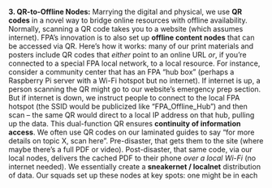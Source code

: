 **3. QR-to-Offline Nodes:** Marrying the digital and physical, we use **QR codes** in a novel way to bridge online resources with offline availability. Normally, scanning a QR code takes you to a website (which assumes internet). FPA’s innovation is to also set up **offline content nodes** that can be accessed via QR. Here’s how it works: many of our print materials and posters include QR codes that _either_ point to an online URL _or_, if you’re connected to a special FPA local network, to a local resource. For instance, consider a community center that has an FPA “hub box” (perhaps a Raspberry Pi server with a Wi-Fi hotspot but no internet). If internet is up, a person scanning the QR might go to our website’s emergency prep section. But if internet is down, we instruct people to connect to the local FPA hotspot (the SSID would be publicized like “FPA_Offline_Hub”) and then scan – the same QR would direct to a local IP address on that hub, pulling up the data. This dual-function QR ensures **continuity of information access**. We often use QR codes on our laminated guides to say “for more details on topic X, scan here”. Pre-disaster, that gets them to the site (where maybe there’s a full PDF or video). Post-disaster, that same code, via our local nodes, delivers the cached PDF to their phone _over a local Wi-Fi_ (no internet needed). We essentially create a **sneakernet / localnet** distribution of data. Our squads set up these nodes at key spots: one might be in each